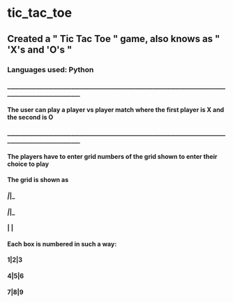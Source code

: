 # tic_tac_toe
## Created a " Tic Tac Toe " game, also knows as " 'X's and 'O's "
### Languages used: Python
#### ____________________________________________________________________________________________________
#### The user can play a player vs player match where the first player is X and the second is O
#### ____________________________________________________________________________________________________
#### The players have to enter grid numbers of the grid shown to enter their choice to play

#### The grid is shown as 
#### _|_|_
#### _|_|_
####  | | 

#### Each box is numbered in such a way: 

#### 1|2|3
#### 4|5|6
#### 7|8|9


